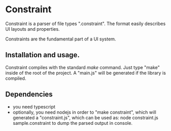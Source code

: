 # Constraint

Constraint is a parser of file types ".constraint". The format easily
describes UI layouts and properties.

Constraints are the fundamental part of a UI system.

## Installation and usage.

Constraint compiles with the standard *make* command. Just type "make" inside of the
root of the project. A "main.js" will be generated if the library is compiled.

## Dependencies

* you need typescript
* optionally, you need nodejs in order to "make constraint", which will generated a "constraint.js", which can be used as: node constraint.js sample.constraint to dump the parsed output in console. 